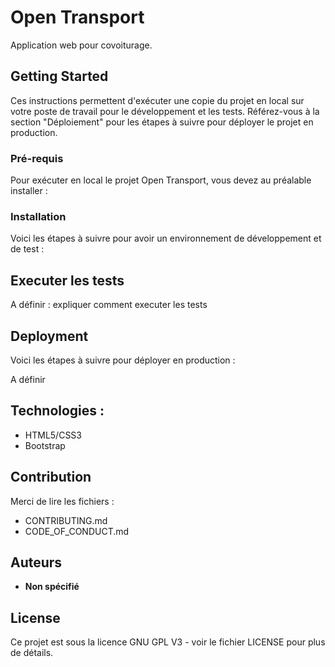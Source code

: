 # Open Transport

Application web pour covoiturage. 

## Getting Started

Ces instructions permettent d'exécuter une copie du projet en local sur votre poste de travail pour le développement et les tests. Référez-vous à la section "Déploiement" pour les étapes à suivre pour déployer le projet en production.

### Pré-requis

Pour exécuter en local le projet Open Transport, vous devez au préalable installer :






### Installation

Voici les étapes à suivre pour avoir un environnement de développement et de test :




## Executer les tests

A définir : expliquer comment executer les tests



## Deployment

Voici les étapes à suivre pour déployer en production :

A définir


## Technologies :

* HTML5/CSS3
* Bootstrap

## Contribution

Merci de lire les fichiers :
* CONTRIBUTING.md
* CODE_OF_CONDUCT.md 

## Auteurs

* **Non spécifié**

## License

Ce projet est sous la licence GNU GPL V3 - voir le fichier LICENSE pour plus de détails.

